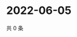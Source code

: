 # 2022-06-05

共 0 条

<!-- BEGIN WEIBO -->
<!-- 最后更新时间 Sun Jun 05 2022 19:00:43 GMT+0800 (China Standard Time) -->

<!-- END WEIBO -->
